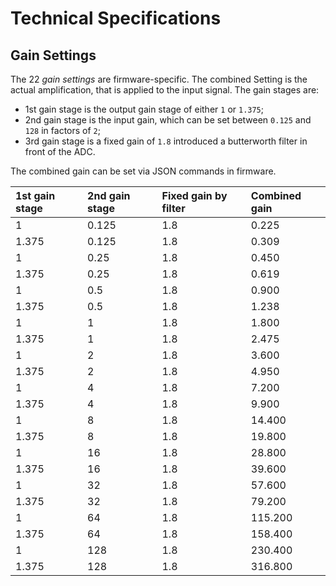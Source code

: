# Technical Specifications

## Gain Settings

The 22 *gain settings* are firmware-specific. The combined Setting is the actual
amplification, that is applied to the input signal. The gain stages are:

  - 1st gain stage is the output gain stage of either `1` or `1.375`;
  - 2nd gain stage is the input gain, which can be set between `0.125` and `128`
  in factors of `2`;
  - 3rd gain stage is a fixed gain of `1.8` introduced a butterworth filter in
  front of the ADC.

The combined gain can be set via JSON commands in firmware.

|1st gain stage|2nd gain stage|Fixed gain by filter|Combined gain|
|:-------------|:-------------|:-------------------|:------------|
| 1            | 0.125        | 1.8                | 0.225       |
| 1.375        | 0.125        | 1.8                | 0.309       |
| 1            | 0.25         | 1.8                | 0.450       |
| 1.375        | 0.25         | 1.8                | 0.619       |
| 1            | 0.5          | 1.8                | 0.900       |
| 1.375        | 0.5          | 1.8                | 1.238       |
| 1            | 1            | 1.8                | 1.800       |
| 1.375        | 1            | 1.8                | 2.475       |
| 1            | 2            | 1.8                | 3.600       |
| 1.375        | 2            | 1.8                | 4.950       |
| 1            | 4            | 1.8                | 7.200       |
| 1.375        | 4            | 1.8                | 9.900       |
| 1            | 8            | 1.8                | 14.400      |
| 1.375        | 8            | 1.8                | 19.800      |
| 1            | 16           | 1.8                | 28.800      |
| 1.375        | 16           | 1.8                | 39.600      |
| 1            | 32           | 1.8                | 57.600      |
| 1.375        | 32           | 1.8                | 79.200      |
| 1            | 64           | 1.8                | 115.200     |
| 1.375        | 64           | 1.8                | 158.400     |
| 1            | 128          | 1.8                | 230.400     |
| 1.375        | 128          | 1.8                | 316.800     |

